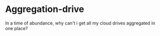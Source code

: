 # Aggregation-drive

In a time of abundance, why can't i get all my cloud drives aggregated in one place?
